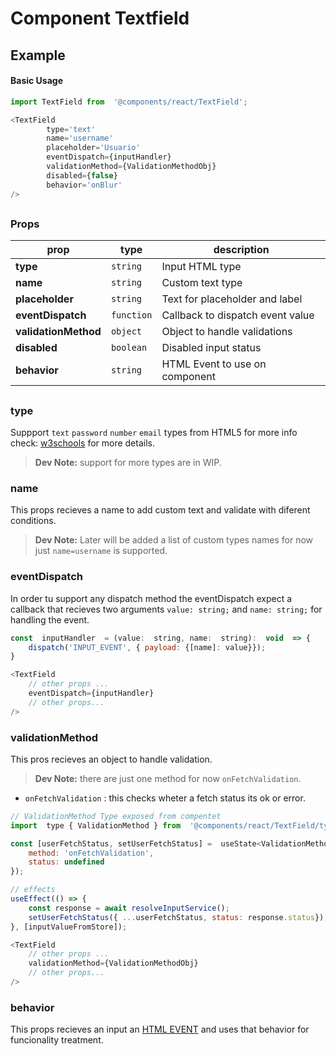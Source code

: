 
# Component Textfield 
 
## Example

#### Basic Usage 
```js
import TextField from  '@components/react/TextField';

<TextField
        type='text'
        name='username'
        placeholder='Usuario'
        eventDispatch={inputHandler}
        validationMethod={ValidationMethodObj}
        disabled={false}
        behavior='onBlur'
/>
```
##
### Props
|prop                  | type       | description                     |
|----------------------|------------|---------------------------------|
| **type**             | `string`   | Input HTML type	              |
| **name**             | `string`   | Custom text type                |
| **placeholder**      | `string`   | Text for placeholder and label  |
| **eventDispatch**    | `function` | Callback to dispatch event value|
| **validationMethod** | `object`   | Object to handle validations    |
| **disabled**         | `boolean`  | Disabled input status           |
| **behavior**         | `string`   | HTML Event to use on component  |
##

### type
Suppport `text` `password` `number` `email` types from HTML5 for more info check: [w3schools](https://www.w3schools.com/html/html_form_input_types.asp) for more details.

> **Dev Note:** support for more types are in WIP.

### name
This props recieves a name to add custom text and validate with diferent conditions.

> **Dev Note:** Later will be added a list of custom types names for now just `name=username` is supported.

### eventDispatch
In order tu support any dispatch method the eventDispatch expect a callback that recieves two arguments `value: string;` and `name: string;` for handling the event.

```js
const  inputHandler  = (value:  string, name:  string):  void  => {
	dispatch('INPUT_EVENT', { payload: {[name]: value}});
}

<TextField
    // other props ...
    eventDispatch={inputHandler}
    // other props...
/>
```
### validationMethod
This pros recieves an object to handle validation.

> **Dev Note:** there are just one method for now `onFetchValidation`.

- `onFetchValidation` : this checks wheter a fetch status its ok or error.
```js
// ValidationMethod Type exposed from compentet
import  type { ValidationMethod } from  '@components/react/TextField/types';

const [userFetchStatus, setUserFetchStatus] =  useState<ValidationMethod>({
	method: 'onFetchValidation',
	status: undefined
});

// effects
useEffect(() => {
	const response = await resolveInputService();
	setUserFetchStatus({ ...userFetchStatus, status: response.status});
}, [inputValueFromStore]);

<TextField
    // other props ...
    validationMethod={ValidationMethodObj}
    // other props...
/>
```
### behavior
This props recieves an input  an [HTML EVENT](https://www.w3schools.com/jsref/dom_obj_event.asp) and uses that behavior for funcionality treatment. 